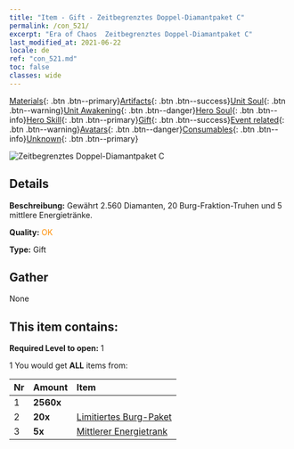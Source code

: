```yaml
---
title: "Item - Gift - Zeitbegrenztes Doppel-Diamantpaket C"
permalink: /con_521/
excerpt: "Era of Chaos  Zeitbegrenztes Doppel-Diamantpaket C"
last_modified_at: 2021-06-22
locale: de
ref: "con_521.md"
toc: false
classes: wide
---
```

 [Materials](/ItemsDE/){: .btn .btn--primary}[Artifacts](/ItemsDE/Artifacts/){: .btn .btn--success}[Unit Soul](/ItemsDE/UnitSoul/){: .btn .btn--warning}[Unit Awakening](/ItemsDE/UnitAwakening/){: .btn .btn--danger}[Hero Soul](/ItemsDE/HeroSoul/){: .btn .btn--info}[Hero Skill](/ItemsDE/HeroSkill/){: .btn .btn--primary}[Gift](/ItemsDE/Gift/){: .btn .btn--success}[Event related](/ItemsDE/Events/){: .btn .btn--warning}[Avatars](/ItemsDE/Avatars/){: .btn .btn--danger}[Consumables](/ItemsDE/Consumables/){: .btn .btn--info}[Unknown](/ItemsDE/Unknown/){: .btn .btn--primary}

 ![Zeitbegrenztes Doppel-Diamantpaket C](/images/t/i_907194.png)

## Details
 **Beschreibung:** Gewährt 2.560 Diamanten, 20 Burg-Fraktion-Truhen und 5 mittlere Energietränke.

 **Quality:** <span style="color: #FF8C00">OK</span>

 **Type:** Gift

## Gather

  None

## This item contains:

 **Required Level to open:** 1

 1 You would get **ALL** items  from:

  | Nr | Amount |     Item    |
  |:---|:-------|:------------|
  | 1 |  **2560x** | <i class="fas fa-gem"/> |  | 
  | 2 |  **20x** | [Limitiertes Burg-Paket](/ItemsDE/con_2103/) |  | 
  | 3 |  **5x** | [Mittlerer Energietrank](/ItemsDE/con_705/) |  | 
